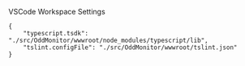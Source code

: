 VSCode Workspace Settings

```
{
    "typescript.tsdk": "./src/OddMonitor/wwwroot/node_modules/typescript/lib",
    "tslint.configFile": "./src/OddMonitor/wwwroot/tslint.json"
}
```